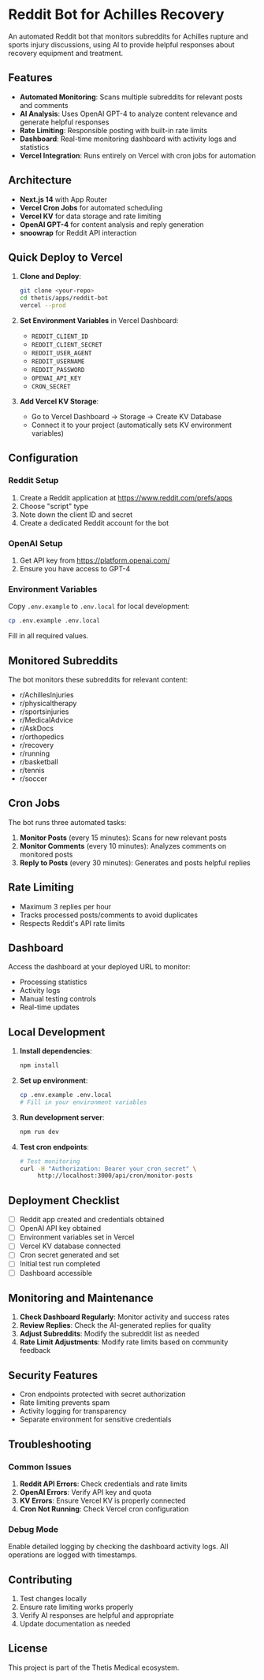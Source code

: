 # Reddit Bot for Achilles Recovery

An automated Reddit bot that monitors subreddits for Achilles rupture and sports injury discussions, using AI to provide helpful responses about recovery equipment and treatment.

## Features

- **Automated Monitoring**: Scans multiple subreddits for relevant posts and comments
- **AI Analysis**: Uses OpenAI GPT-4 to analyze content relevance and generate helpful responses
- **Rate Limiting**: Responsible posting with built-in rate limits
- **Dashboard**: Real-time monitoring dashboard with activity logs and statistics
- **Vercel Integration**: Runs entirely on Vercel with cron jobs for automation

## Architecture

- **Next.js 14** with App Router
- **Vercel Cron Jobs** for automated scheduling
- **Vercel KV** for data storage and rate limiting
- **OpenAI GPT-4** for content analysis and reply generation
- **snoowrap** for Reddit API interaction

## Quick Deploy to Vercel

1. **Clone and Deploy**:
   ```bash
   git clone <your-repo>
   cd thetis/apps/reddit-bot
   vercel --prod
   ```

2. **Set Environment Variables** in Vercel Dashboard:
   - `REDDIT_CLIENT_ID`
   - `REDDIT_CLIENT_SECRET`
   - `REDDIT_USER_AGENT`
   - `REDDIT_USERNAME`
   - `REDDIT_PASSWORD`
   - `OPENAI_API_KEY`
   - `CRON_SECRET`

3. **Add Vercel KV Storage**:
   - Go to Vercel Dashboard → Storage → Create KV Database
   - Connect it to your project (automatically sets KV environment variables)

## Configuration

### Reddit Setup

1. Create a Reddit application at https://www.reddit.com/prefs/apps
2. Choose "script" type
3. Note down the client ID and secret
4. Create a dedicated Reddit account for the bot

### OpenAI Setup

1. Get API key from https://platform.openai.com/
2. Ensure you have access to GPT-4

### Environment Variables

Copy `.env.example` to `.env.local` for local development:

```bash
cp .env.example .env.local
```

Fill in all required values.

## Monitored Subreddits

The bot monitors these subreddits for relevant content:

- r/AchillesInjuries
- r/physicaltherapy
- r/sportsinjuries
- r/MedicalAdvice
- r/AskDocs
- r/orthopedics
- r/recovery
- r/running
- r/basketball
- r/tennis
- r/soccer

## Cron Jobs

The bot runs three automated tasks:

1. **Monitor Posts** (every 15 minutes): Scans for new relevant posts
2. **Monitor Comments** (every 10 minutes): Analyzes comments on monitored posts
3. **Reply to Posts** (every 30 minutes): Generates and posts helpful replies

## Rate Limiting

- Maximum 3 replies per hour
- Tracks processed posts/comments to avoid duplicates
- Respects Reddit's API rate limits

## Dashboard

Access the dashboard at your deployed URL to monitor:

- Processing statistics
- Activity logs
- Manual testing controls
- Real-time updates

## Local Development

1. **Install dependencies**:
   ```bash
   npm install
   ```

2. **Set up environment**:
   ```bash
   cp .env.example .env.local
   # Fill in your environment variables
   ```

3. **Run development server**:
   ```bash
   npm run dev
   ```

4. **Test cron endpoints**:
   ```bash
   # Test monitoring
   curl -H "Authorization: Bearer your_cron_secret" \
        http://localhost:3000/api/cron/monitor-posts
   ```

## Deployment Checklist

- [ ] Reddit app created and credentials obtained
- [ ] OpenAI API key obtained
- [ ] Environment variables set in Vercel
- [ ] Vercel KV database connected
- [ ] Cron secret generated and set
- [ ] Initial test run completed
- [ ] Dashboard accessible

## Monitoring and Maintenance

1. **Check Dashboard Regularly**: Monitor activity and success rates
2. **Review Replies**: Check the AI-generated replies for quality
3. **Adjust Subreddits**: Modify the subreddit list as needed
4. **Rate Limit Adjustments**: Modify rate limits based on community feedback

## Security Features

- Cron endpoints protected with secret authorization
- Rate limiting prevents spam
- Activity logging for transparency
- Separate environment for sensitive credentials

## Troubleshooting

### Common Issues

1. **Reddit API Errors**: Check credentials and rate limits
2. **OpenAI Errors**: Verify API key and quota
3. **KV Errors**: Ensure Vercel KV is properly connected
4. **Cron Not Running**: Check Vercel cron configuration

### Debug Mode

Enable detailed logging by checking the dashboard activity logs. All operations are logged with timestamps.

## Contributing

1. Test changes locally
2. Ensure rate limiting works properly
3. Verify AI responses are helpful and appropriate
4. Update documentation as needed

## License

This project is part of the Thetis Medical ecosystem.